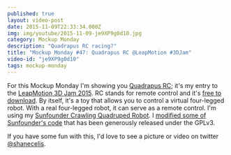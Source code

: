 ```yaml
---
published: true
layout: video-post
date: 2015-11-09T22:33:34.000Z
img: img/youtube/2015-11-09-je9XP9g0d10.jpg
category: Mockup Monday
description: "Quadrapus RC racing?"
title: "Mockup Monday #47: Quadrapus RC @LeapMotion #3DJam"
video-id: "je9XP9g0d10"
tags: mockup-monday
---
```

For this Mockup Monday I'm showing you [Quadrapus RC](http://shanecelis.itch.io/quadrapusrc); it's my entry to the [LeapMotion 3D Jam 2015](https://itch.io/jam/leapmotion3djam).  RC stands for remote control and it's [free to download](http://shanecelis.itch.io/quadrapusrc).  By itself, it's a toy that allows you to control a virtual four-legged robot.  With a real four-legged robot, it can serve as a remote control.  I'm using my [Sunfounder Crawling Quadruped Robot](http://www.sunfounder.com/index.php?c=showcs&id=99&model=Crawling%20Quadruped%20Robot).  I [modified some of Sunfounder's code](https://gist.github.com/shanecelis/7d058da7a361cce10bda) that has been generously released under the GPLv3.

If you have some fun with this, I'd love to see a picture or video on twitter [@shanecelis](http://twitter.com/shanecelis).
